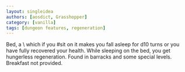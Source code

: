 ```yaml
---
layout: singleidea
authors: [aosdict, Grasshopper]
category: [vanilla]
tags: [dungeon features, regeneration]
---
```

Bed, a <span class="nhsym clr-red">\\</span> which if you #sit on it makes you fall asleep for d10 turns or you have fully recovered your health. While sleeping on the bed, you get hungerless regeneration. Found in barracks and some special levels. Breakfast not provided.
